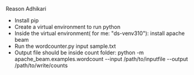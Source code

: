 Reason Adhikari

* Install pip
* Create a virtual environment to run python
* Inside the virtual environment( for me: "ds-venv310"): install apache beam
* Run the wordcounter.py input sample.txt
* Output file should be inside count folder: python -m apache_beam.examples.wordcount --input /path/to/inputfile --output /path/to/write/counts
